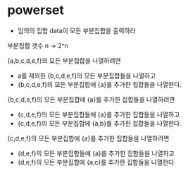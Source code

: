 # powerset

- 임의의 집합 data이 모든 부분집합을 출력하라

부분집합 갯수  n -> 2^n


{a,b,c,d,e,f}의 모든 부분집합을 나열하려면 
- a를 제외한 {b,c,d,e,f}의 모든 부분집합들을 나열하고
- {b,c,d,e,f}의 모든 부분집합에 {a}를 추가한 집합들을 나열한다.

{b,c,d,e,f}의 모든 부분집합에 {a}를 추가한 집합들을 나열하려면
- {c,d,e,f}의 모든 부분집합들에 {a}를 추가한 집합들을 나열하고
- {c,d,e,f}의 모든 부분집합에 {a,b}를 추가한 집합들을 나열한다.

{c,d,e,f}의 모든 부분집합에 {a}를 추가한 집합들을 나열하려면
- {d,e,f}의 모든 부분집합들에 {a}를 추가한 집합들을 나열하고
- {d,e,f}의 모든 부분집합에 {a,c}를 추가한 집합들을 나열한다.